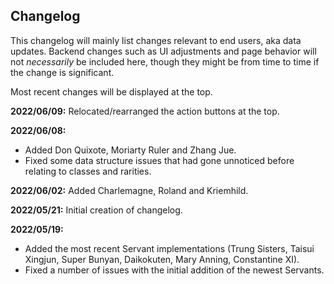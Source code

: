 ## Changelog

This changelog will mainly list changes relevant to end users, aka data updates. Backend changes such as UI adjustments and page behavior will not _necessarily_ 
be included here, though they might be from time to time if the change is significant.

Most recent changes will be displayed at the top.

**2022/06/09:** Relocated/rearranged the action buttons at the top.

**2022/06/08:**
- Added Don Quixote, Moriarty Ruler and Zhang Jue. 
- Fixed some data structure issues that had gone unnoticed before relating to classes and rarities.

**2022/06/02:** Added Charlemagne, Roland and Kriemhild.

**2022/05/21:** Initial creation of changelog.

**2022/05/19:**
- Added the most recent Servant implementations (Trung Sisters, Taisui Xingjun, Super Bunyan, Daikokuten, Mary Anning, Constantine XI).
- Fixed a number of issues with the initial addition of the newest Servants.
